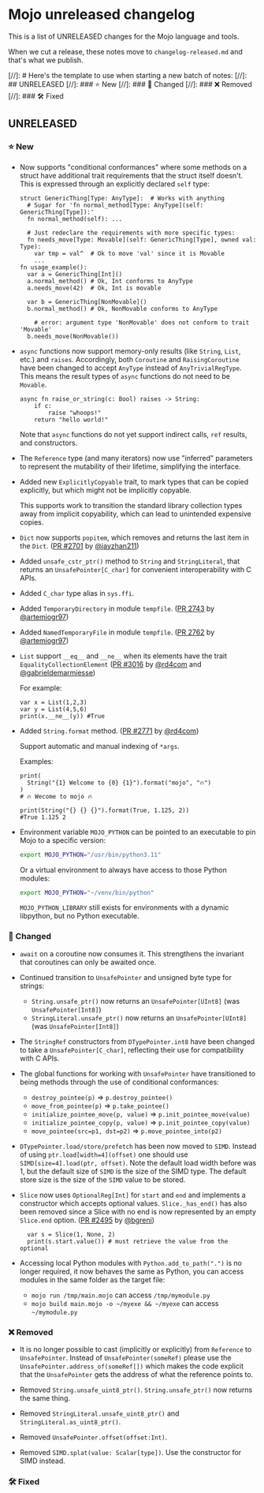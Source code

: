 # Mojo unreleased changelog

This is a list of UNRELEASED changes for the Mojo language and tools.

When we cut a release, these notes move to `changelog-released.md` and that's
what we publish.

[//]: # Here's the template to use when starting a new batch of notes:
[//]: ## UNRELEASED
[//]: ### ⭐️ New
[//]: ### 🦋 Changed
[//]: ### ❌ Removed
[//]: ### 🛠️ Fixed

## UNRELEASED

### ⭐️ New

- Now supports "conditional conformances" where some methods on a struct have
  additional trait requirements that the struct itself doesn't.  This is
  expressed through an explicitly declared `self` type:

  ```mojo
  struct GenericThing[Type: AnyType]:  # Works with anything
    # Sugar for 'fn normal_method[Type: AnyType](self: GenericThing[Type]):'
    fn normal_method(self): ...

    # Just redeclare the requirements with more specific types:
    fn needs_move[Type: Movable](self: GenericThing[Type], owned val: Type):
      var tmp = val^  # Ok to move 'val' since it is Movable
      ...
  fn usage_example():
    var a = GenericThing[Int]()
    a.normal_method() # Ok, Int conforms to AnyType
    a.needs_move(42)  # Ok, Int is movable

    var b = GenericThing[NonMovable]()
    b.normal_method() # Ok, NonMovable conforms to AnyType

      # error: argument type 'NonMovable' does not conform to trait 'Movable'
    b.needs_move(NonMovable())
  ```

- `async` functions now support memory-only results (like `String`, `List`,
  etc.) and `raises`. Accordingly, both `Coroutine` and `RaisingCoroutine` have
  been changed to accept `AnyType` instead of `AnyTrivialRegType`. This means
  the result types of `async` functions do not need to be `Movable`.

  ```mojo
  async fn raise_or_string(c: Bool) raises -> String:
      if c:
          raise "whoops!"
      return "hello world!"
  ```

  Note that `async` functions do not yet support indirect calls, `ref` results,
  and constructors.

- The `Reference` type (and many iterators) now use "inferred" parameters to
  represent the mutability of their lifetime, simplifying the interface.

- Added new `ExplicitlyCopyable` trait, to mark types that can be copied
  explicitly, but which might not be implicitly copyable.

  This supports work to transition the standard library collection types away
  from implicit copyability, which can lead to unintended expensive copies.

- `Dict` now supports `popitem`, which removes and returns the last item in the `Dict`.
([PR #2701](https://github.com/modularml/mojo/pull/2701)
by [@jayzhan211](https://github.com/jayzhan211))

- Added `unsafe_cstr_ptr()` method to `String` and `StringLiteral`, that
  returns an `UnsafePointer[C_char]` for convenient interoperability with C
  APIs.

- Added `C_char` type alias in `sys.ffi`.

- Added `TemporaryDirectory` in module `tempfile`.
  ([PR 2743](https://github.com/modularml/mojo/pull/2743) by [@artemiogr97](https://github.com/artemiogr97))

- Added `NamedTemporaryFile` in module `tempfile`.
  ([PR 2762](https://github.com/modularml/mojo/pull/2762) by [@artemiogr97](https://github.com/artemiogr97))

- `List` support `__eq__` and `__ne__` when its elements have the trait `EqualityCollectionElement`
  ([PR #3016](https://github.com/modularml/mojo/pull/3016) by [@rd4com](https://github.com/rd4com)
  and [@gabrieldemarmiesse](https://github.com/gabrieldemarmiesse))

  For example:

  ```mojo
  var x = List(1,2,3)
  var y = List(4,5,6)
  print(x.__ne__(y)) #True
  ```

- Added `String.format` method.
  ([PR #2771](https://github.com/modularml/mojo/pull/2771) by [@rd4com](https://github.com/rd4com))

  Support automatic and manual indexing of `*args`.

  Examples:

  ```mojo
  print(
    String("{1} Welcome to {0} {1}").format("mojo", "🔥")
  )
  # 🔥 Wecome to mojo 🔥
  ```

  ```mojo
  print(String("{} {} {}").format(True, 1.125, 2))
  #True 1.125 2
  ```

- Environment variable `MOJO_PYTHON` can be pointed to an executable to pin Mojo
  to a specific version:

  ```sh
  export MOJO_PYTHON="/usr/bin/python3.11"
  ```

  Or a virtual environment to always have access to those Python modules:

  ```sh
  export MOJO_PYTHON="~/venv/bin/python"
  ```

  `MOJO_PYTHON_LIBRARY` still exists for environments with a dynamic libpython,
  but no Python executable.

### 🦋 Changed

- `await` on a coroutine now consumes it. This strengthens the invariant that
  coroutines can only be awaited once.

- Continued transition to `UnsafePointer` and unsigned byte type for strings:
  - `String.unsafe_ptr()` now returns an `UnsafePointer[UInt8]`
    (was `UnsafePointer[Int8]`)
  - `StringLiteral.unsafe_ptr()` now returns an `UnsafePointer[UInt8]`
    (was `UnsafePointer[Int8]`)

- The `StringRef` constructors from `DTypePointer.int8` have been changed to
  take a `UnsafePointer[C_char]`, reflecting their use for compatibility with
  C APIs.

- The global functions for working with `UnsafePointer` have transitioned to
  being methods through the use of conditional conformances:

  - `destroy_pointee(p)` => `p.destroy_pointee()`
  - `move_from_pointee(p)` => `p.take_pointee()`
  - `initialize_pointee_move(p, value)` => `p.init_pointee_move(value)`
  - `initialize_pointee_copy(p, value)` => `p.init_pointee_copy(value)`
  - `move_pointee(src=p1, dst=p2)` => `p.move_pointee_into(p2)`

- `DTypePointer.load/store/prefetch` has been now moved to `SIMD`. Instead of
  using `ptr.load[width=4](offset)` one should use `SIMD[size=4].load(ptr, offset)`.
  Note the default load width before was 1, but the default size of `SIMD` is
  the size of the SIMD type.
  The default store size is the size of the `SIMD` value to be stored.

- `Slice` now uses `OptionalReg[Int]` for `start` and `end` and implements
  a constructor which accepts optional values. `Slice._has_end()` has also been removed
  since a Slice with no end is now represented by an empty `Slice.end` option.
  ([PR #2495](https://github.com/modularml/mojo/pull/2495) by [@bgreni](https://github.com/bgreni))

  ```mojo
    var s = Slice(1, None, 2)
    print(s.start.value()) # must retrieve the value from the optional
  ```

- Accessing local Python modules with `Python.add_to_path(".")` is no longer
  required, it now behaves the same as Python, you can access modules in the
  same folder as the target file:
  - `mojo run /tmp/main.mojo` can access `/tmp/mymodule.py`
  - `mojo build main.mojo -o ~/myexe && ~/myexe` can access `~/mymodule.py`

### ❌ Removed

- It is no longer possible to cast (implicitly or explicitly) from `Reference`
  to `UnsafePointer`.  Instead of `UnsafePointer(someRef)` please use the
  `UnsafePointer.address_of(someRef[])` which makes the code explicit that the
  `UnsafePointer` gets the address of what the reference points to.

- Removed `String.unsafe_uint8_ptr()`. `String.unsafe_ptr()` now returns the
  same thing.

- Removed `StringLiteral.unsafe_uint8_ptr()` and `StringLiteral.as_uint8_ptr()`.

- Removed `UnsafePointer.offset(offset:Int)`.

- Removed `SIMD.splat(value: Scalar[type])`.  Use the constructor for SIMD instead.

### 🛠️ Fixed
